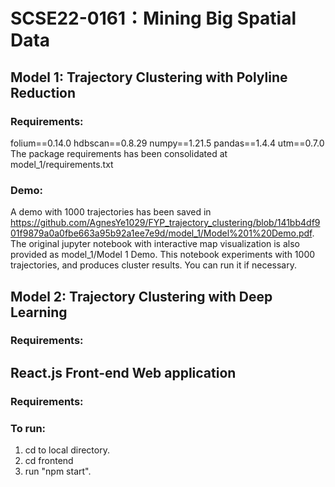 # SCSE22-0161：Mining Big Spatial Data

## Model 1: Trajectory Clustering with Polyline Reduction
### Requirements:
folium==0.14.0
hdbscan==0.8.29
numpy==1.21.5
pandas==1.4.4
utm==0.7.0
The package requirements has been consolidated at model_1/requirements.txt

### Demo:
A demo with 1000 trajectories has been saved in https://github.com/AgnesYe1029/FYP_trajectory_clustering/blob/141bb4df901f9879a0a0fbe663a95b92a1ee7e9d/model_1/Model%201%20Demo.pdf.
The original jupyter notebook with interactive map visualization is also provided as model_1/Model 1 Demo. This notebook experiments with 1000 trajectories, and produces cluster results. You can run it if necessary.


## Model 2: Trajectory Clustering with Deep Learning
### Requirements:



## React.js Front-end Web application
### Requirements:

### To run:
1. cd to local directory.
2. cd frontend
3. run "npm start".
